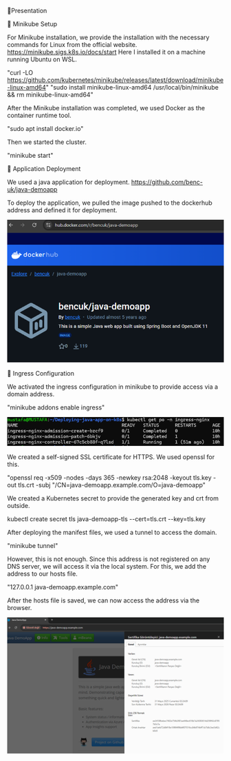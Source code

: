 📌Presentation

🎯 Minikube Setup

For Minikube installation, we provide the installation with the necessary commands for Linux from the official website. https://minikube.sigs.k8s.io/docs/start
Here I installed it on a machine running Ubuntu on WSL.

"curl -LO https://github.com/kubernetes/minikube/releases/latest/download/minikube-linux-amd64"
"sudo install minikube-linux-amd64 /usr/local/bin/minikube && rm minikube-linux-amd64"

After the Minikube installation was completed, we used Docker as the container runtime tool.

"sudo apt install docker.io"

Then we started the cluster.

"minikube start"

🎯 Application Deployment

We used a java application for deployment. https://github.com/benc-uk/java-demoapp

To deploy the application, we pulled the image pushed to the dockerhub address and defined it for deployment.

![alt text](image.png)

🎯 Ingress Configuration

We activated the ingress configuration in minikube to provide access via a domain address.

"minikube addons enable ingress"

![alt text](image-1.png)

We created a self-signed SSL certificate for HTTPS. We used openssl for this.

"openssl req -x509 -nodes -days 365 -newkey rsa:2048 -keyout tls.key -out tls.crt -subj "/CN=java-demoapp.example.com/O=java-demoapp"

We created a Kubernetes secret to provide the generated key and crt from outside.

kubectl create secret tls java-demoapp-tls --cert=tls.crt --key=tls.key

After deploying the manifest files, we used a tunnel to access the domain.

"minikube tunnel"

However, this is not enough. Since this address is not registered on any DNS server, we will access it via the local system. For this, we add the address to our hosts file.

"127.0.0.1 java-demoapp.example.com"

After the hosts file is saved, we can now access the address via the browser.

![alt text](image-2.png)